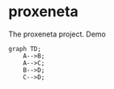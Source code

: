 # proxeneta
The proxeneta project. Demo

```mermaid
graph TD;
    A-->B;
    A-->C;
    B-->D;
    C-->D;
```

